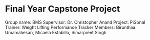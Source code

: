 # Final Year Capstone Project

Group name: BMS
Supervisor: Dr. Christopher Anand
Project: PiSonal Trainer: Weight Lifting Performance Tracker
Members: Birunthaa Umamahesan, Micaela Estabillo, Simarpreet Singh
